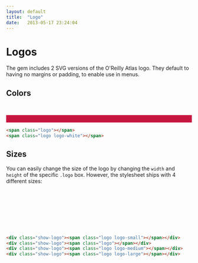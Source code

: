 ```yaml
---
layout: default
title:  "Logo"
date:   2013-05-17 23:24:04
---
```


<style type="text/css">
  .show-logo {
    padding: 10px;
    display: block;
    margin-bottom: 10px;
    vertical-align: middle;
  }
  .show-logo-red {
    background-color: #c71741;
  }
</style>

Logos
=====

The gem includes 2 SVG versions of the O'Reilly Atlas logo. They default to having no margins or padding, to enable use in menus.

Colors
------

<div class="show-logo"><span class="logo"></span></div>
<div class="show-logo show-logo-red"><span class="logo logo-white"></span></div>

~~~html
<span class="logo"></span>
<span class="logo logo-white"></span>
~~~

Sizes
-----

You can easily change the size of the logo by changing the `width` and `height` of the specific `.logo` box. However, the stylesheet ships with 4 different sizes:

<div class="show-logo"><span class="logo logo-small"></span></div>
<div class="show-logo"><span class="logo"></span></div>
<div class="show-logo"><span class="logo logo-medium"></span></div>
<div class="show-logo"><span class="logo logo-large"></span></div>

~~~html
<div class="show-logo"><span class="logo logo-small"></span></div>
<div class="show-logo"><span class="logo"></span></div>
<div class="show-logo"><span class="logo logo-medium"></span></div>
<div class="show-logo"><span class="logo logo-large"></span></div>
~~~